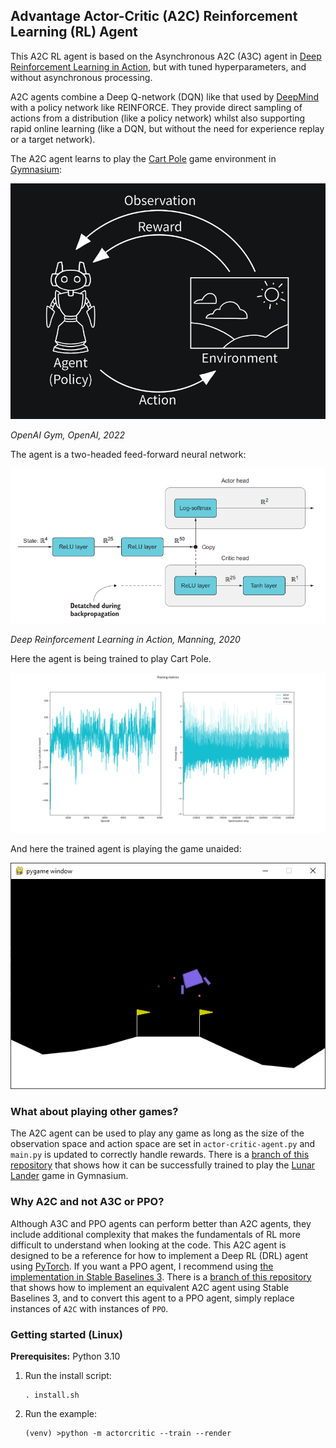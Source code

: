 ## Advantage Actor-Critic (A2C) Reinforcement Learning (RL) Agent

This A2C RL agent is based on the Asynchronous A2C (A3C) agent in [Deep Reinforcement Learning in Action](https://www.manning.com/books/deep-reinforcement-learning-in-action), but with tuned hyperparameters, and without asynchronous processing.

A2C agents combine a Deep Q-network (DQN) like that used by [DeepMind](https://www.deepmind.com/publications/playing-atari-with-deep-reinforcement-learning) with a policy network like REINFORCE. They provide direct sampling of actions from a distribution (like a policy network) whilst also supporting rapid online learning (like a DQN, but without the need for experience replay or a target network). 

The A2C agent learns to play the [Cart Pole](https://gymnasium.farama.org/environments/classic_control/cart_pole/) game environment in [Gymnasium](https://gymnasium.farama.org/content/basic_usage/):

![Agent-environment loop](images/agent_environment_loop.png)

_OpenAI Gym, OpenAI, 2022_

The agent is a two-headed feed-forward neural network:

![A2C model](images/actor_critic_model.png)

_Deep Reinforcement Learning in Action, Manning, 2020_

Here the agent is being trained to play Cart Pole.

![Training metrics](images/training-metrics.png)

And here the trained agent is playing the game unaided:

![Evaluations](images/evaluation.png)

### What about playing other games?

The A2C agent can be used to play any game as long as the size of the observation space and action space are set in ```actor-critic-agent.py``` and ```main.py``` is updated to correctly handle rewards. There is a [branch of this repository](https://github.com/alpine-chamois/actor-critic/tree/lunar-lander) that shows how it can be successfully trained to play the [Lunar Lander](https://gymnasium.farama.org/environments/box2d/lunar_lander/) game in Gymnasium.

### Why A2C and not A3C or PPO?

Although A3C and PPO agents can perform better than A2C agents, they include additional complexity that makes the fundamentals of RL more difficult to understand when looking at the code. This A2C agent is designed to be a reference for how to implement a Deep RL (DRL) agent using [PyTorch](https://pytorch.org/). If you want a PPO agent, I recommend using [the implementation in Stable Baselines 3](https://stable-baselines3.readthedocs.io/en/master/modules/ppo.html). There is a [branch of this repository](https://github.com/alpine-chamois/actor-critic/tree/stable-baselines) that shows how to implement an equivalent A2C agent using Stable Baselines 3, and to convert this agent to a PPO agent, simply replace instances of ```A2C``` with instances of ```PPO```.

### Getting started (Linux)

__Prerequisites:__ Python 3.10 

1. Run the install script:
    ```
    . install.sh
    ```
1. Run the example:
    ```
    (venv) >python -m actorcritic --train --render
    ```
